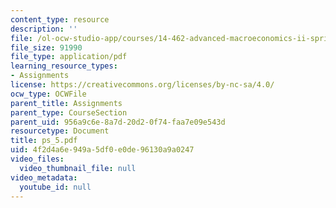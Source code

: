 ```yaml
---
content_type: resource
description: ''
file: /ol-ocw-studio-app/courses/14-462-advanced-macroeconomics-ii-spring-2004/4f2d4a6e949a5df0e0de96130a9a0247_ps_5.pdf
file_size: 91990
file_type: application/pdf
learning_resource_types:
- Assignments
license: https://creativecommons.org/licenses/by-nc-sa/4.0/
ocw_type: OCWFile
parent_title: Assignments
parent_type: CourseSection
parent_uid: 956a9c6e-8a7d-20d2-0f74-faa7e09e543d
resourcetype: Document
title: ps_5.pdf
uid: 4f2d4a6e-949a-5df0-e0de-96130a9a0247
video_files:
  video_thumbnail_file: null
video_metadata:
  youtube_id: null
---
```

